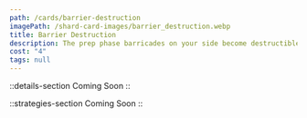 ```yaml
---
path: /cards/barrier-destruction
imagePath: /shard-card-images/barrier_destruction.webp
title: Barrier Destruction
description: The prep phase barricades on your side become destructible.
cost: "4"
tags: null
---
```


::details-section
Coming Soon
::

::strategies-section
Coming Soon
::
